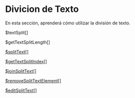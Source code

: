 # Divicion de Texto

En esta sección, aprenderá cómo utilizar la división de texto.

$textSplit[]

$getTextSplitLength[]

[$splitText[]](/funciones/splitText.md)  

[$getTextSplitIndex[]](/funciones/getTextSplitIndex.md)  

[$joinSplitText[]](/funciones/joinSplitText.md)  

[$removeSplitTextElement[]](/funciones/removeSplitTextElement.md)  

[$editSplitText[]](/funciones/editSplitText.md)